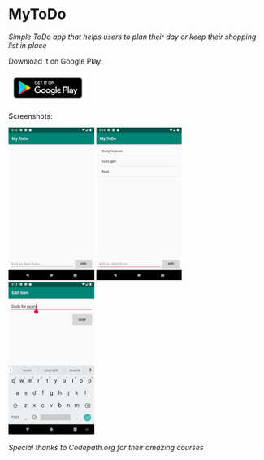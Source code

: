 # MyToDo
*Simple ToDo app that helps users to plan their day or keep their shopping list in place*

Download it on Google Play:

<a href="https://play.google.com/store/apps/details?id=com.dostonbek.todo"><img src="images/google_play_badge.png" height="60px"></a>

Screenshots:

<img src="images/screenshot1.png" height="300px" style="display:inline">
<img src="images/screenshot2.png" height="300px" style="display:inline">
<img src="images/screenshot3.png" height="300px" style="display:inline">

*Special thanks to Codepath.org for their amazing courses*
